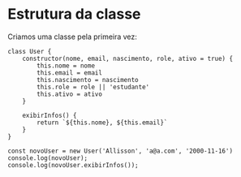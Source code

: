 # Estrutura da classe

Criamos uma classe pela primeira vez:

    class User {
        constructor(nome, email, nascimento, role, ativo = true) {
            this.nome = nome
            this.email = email
            this.nascimento = nascimento
            this.role = role || 'estudante'
            this.ativo = ativo
        }

        exibirInfos() {
            return `${this.nome}, ${this.email}`
        }
    }

    const novoUser = new User('Allisson', 'a@a.com', '2000-11-16')
    console.log(novoUser);
    console.log(novoUser.exibirInfos());
